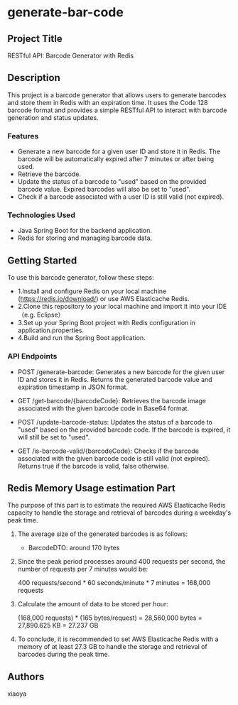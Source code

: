 # generate-bar-code

## Project Title
RESTful API: Barcode Generator with Redis

## Description
This project is a barcode generator that allows users to generate barcodes and store them in Redis with an expiration time. 
It uses the Code 128 barcode format and provides a simple RESTful API to interact with barcode generation and status updates.

### Features
* Generate a new barcode for a given user ID and store it in Redis. The barcode will be automatically expired after 7 minutes or after being used.
* Retrieve the barcode.
* Update the status of a barcode to "used" based on the provided barcode value. Expired barcodes will also be set to "used".
* Check if a barcode associated with a user ID is still valid (not expired).

### Technologies Used
* Java Spring Boot for the backend application.
* Redis for storing and managing barcode data.

## Getting Started
To use this barcode generator, follow these steps:

* 1.Install and configure Redis on your local machine (https://redis.io/download/) or use AWS Elasticache Redis.
* 2.Clone this repository to your local machine and import it into your IDE（e.g. Eclipse）
* 3.Set up your Spring Boot project with Redis configuration in application.properties.
* 4.Build and run the Spring Boot application.


### API Endpoints
* POST /generate-barcode: Generates a new barcode for the given user ID and stores it in Redis. Returns the generated barcode value and expiration timestamp in JSON format.
  
* GET /get-barcode/{barcodeCode}: Retrieves the barcode image associated with the given barcode code in Base64 format.
  
* POST /update-barcode-status: Updates the status of a barcode to "used" based on the provided barcode code. If the barcode is expired, it will still be set to "used".
  
* GET /is-barcode-valid/{barcodeCode}: Checks if the barcode associated with the given barcode code is still valid (not expired). Returns true if the barcode is valid, false otherwise.

## Redis Memory Usage estimation Part

The purpose of this part is to estimate the required AWS Elasticache Redis capacity to handle the storage and retrieval of barcodes during a weekday's peak time.

1. The average size of the generated barcodes is as follows:

   - BarcodeDTO: around 170 bytes

2. Since the peak period processes around 400 requests per second, the number of requests per 7 minutes would be:

   400 requests/second * 60 seconds/minute * 7 minutes = 168,000 requests

3. Calculate the amount of data to be stored per hour:

   (168,000 requests) * (165 bytes/request) = 28,560,000 bytes = 27,890.625 KB = 27.237 GB

4. To conclude, it is recommended to set AWS Elasticache Redis with a memory of at least 27.3 GB to handle the storage and retrieval of barcodes during the peak time.
  
## Authors
xiaoya

